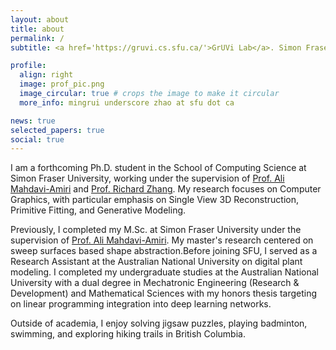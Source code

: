 ```yaml
---
layout: about
title: about
permalink: /
subtitle: <a href='https://gruvi.cs.sfu.ca/'>GrUVi Lab</a>. Simon Fraser University

profile:
  align: right
  image: prof_pic.png
  image_circular: true # crops the image to make it circular
  more_info: mingrui underscore zhao at sfu dot ca

news: true
selected_papers: true
social: true
---
```


I am a forthcoming Ph.D. student in the School of Computing Science at Simon Fraser University, working under the supervision of [Prof. Ali Mahdavi-Amiri](https://arash-mham.github.io/) and [Prof. Richard Zhang](https://www.cs.sfu.ca/~haoz/). My research focuses on Computer Graphics, with particular emphasis on Single View 3D Reconstruction, Primitive Fitting, and Generative Modeling.

Previously, I completed my M.Sc. at Simon Fraser University under the supervision of [Prof. Ali Mahdavi-Amiri](https://arash-mham.github.io/). My master's research centered on sweep surfaces based shape abstraction.Before joining SFU, I served as a Research Assistant at the Australian National University on digital plant modeling. I completed my undergraduate studies at the Australian National University with a dual degree in Mechatronic Engineering (Research & Development) and Mathematical Sciences with my honors thesis targeting on linear programming integration into deep learning networks.

Outside of academia, I enjoy solving jigsaw puzzles, playing badminton, swimming, and exploring hiking trails in British Columbia.